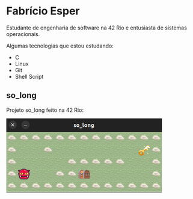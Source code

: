 # Fabrício Esper
Estudante de engenharia de software na 42 Rio e entusiasta de sistemas operacionais.

Algumas tecnologias que estou estudando:

- C
- Linux
- Git
- Shell Script

## so_long

Projeto so_long feito na 42 Rio:

[![Projeto so_long feito na 42 Rio](./assets/so_long.png)](https://github.com/fabricio-esper/42-so_long)
